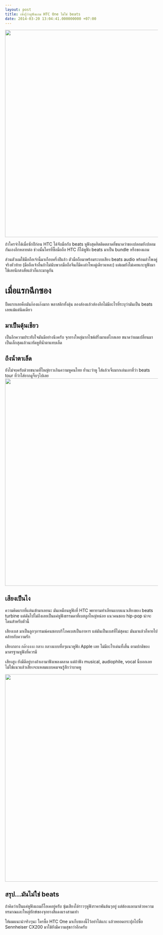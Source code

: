 ```yaml
---
layout: post
title: เพิ่งรู้ว่าหูฟังแถม HTC One ไม่ใช่ beats
date: 2014-03-20 13:04:41.000000000 +07:00
---
```

<img class="alignnone" alt="" src="http://farm8.staticflickr.com/7401/11402855185_646d98f8c4_b.jpg" width="1024" height="680" />

ถ้าใครจำได้เมื่อซักปีก่อน HTC ได้จับมือกับ beats หูฟังสุดฮิตติดตลาดที่ขนาดว่าของปลอมยังปลอมกันเองอีกหลายต่อ ช่วงนั้นใครที่ซื้อมือถือ HTC ก็ได้หูฟัง beats มาเป็น bundle หรือของแถม

ส่วนตัวผมใช้มือถือเจ้านี้มาเกือบครึ่งปีแล้ว ตัวมือถือมาพร้อมระบบเสียง beats audio พร้อมลำโพงคู่จริงหัวท้าย (มือถือเจ้าอื่นถ้าไม่นับพวกมือถือจีนก็มีคงลำโพงคู่เดียวแหละ) แต่ผมยังไม่เคยแกะหูฟังมาใช้เลยนึกสงสัยแล้วก็แกะมาดูกัน
<h1>เมื่อแรกฉีกซอง</h1>
ปืดแรกเลยคือมันก๊องแก๊งมาก พลาสติกทั้งดุ้น ลองส่องแล้วส่องอีกไม่มีอะไรที่ระบุว่ามันเป็น beats เลยแม้แต่นิดเดียว
<h2>มาเป็นดุ้นเชียว</h2>
เป็นอีกความประทับใจมันมีอย่างนึงครับ จุกยางใหญ่มากไซต์ฝรั่งมาแต่ไกลเลย ขนาดว่าผมเปลี่ยนมาเป็นเล็กสุดแล้วนะยัดหูทีน้ำตาแทบเล็ด
<h2>ถึงน้ำตาเล็ด</h2>
ยังไม่จบครับด้วยขนาดที่ใหญ่ยาวเกินความหูคนไทย ย้ำนะว่าหู ใส่แล้วเจ็บมากเล่นเอาที่ว่า beats tour ที่ว่าใส่ยากดูจิ๊บๆไปเลย

<img class="alignnone" alt="" src="http://farm6.staticflickr.com/5498/11402868674_48f9583550_b.jpg" width="1024" height="680" />
<h2>เสียงเป็นไง</h2>
ความคิดแรกที่แล่นเข้ามาเลยนะ มันเหมือนหูฟังที่ HTC พยายามทำเลียนแบบแนวเสียงของ beats turbine แต่ดันไปไม่ถึงเลยเป็นแค่หูฟังธรรมดาที่เบสลูกใหญ่หน่อย แนวคนชอบ hip-pop น่าจะโดนสำหรับตัวนี้

เสียงเบส มาเป็นลูกๆอารมณ์คนชอบบริโภคเบสเป็นอาหาร แต่มันเป็นเบสที่ไม่สุดนะ มันมาแล้วก็หายไปคล้ายกับความรัก

เสียงกลาง กล๊างงงง กลาง กลางแบบทื่อๆแนวหูฟัง Apple เลย ไม่มีอะไรเด่นทั้งสิ้น ตามปกติของมาตรฐานหูฟังที่ควรมี

เสียงสูง ยังมีดีอยู่บางถ้าเอามาฟังเพลงตลาด แต่ถ้าฟัง musical, audiophile, vocal นี้บอกเลยไม่ใช่แนวแล้วเสียงจะแหลมแบบคมจนรู้สึกว่าบาดหู

<img class="alignnone" alt="" src="http://farm3.staticflickr.com/2873/11402976513_7bd10ca1d4_b.jpg" width="1024" height="680" />
<h2>สรุป...มันไม่ใช่ beats</h2>
ถ้าคิดว่าเป็นแค่หูฟังแถมก็โอเคอยู่ครับ ซุ่มเสียงได้ราวๆหูฟังราคาพันต้นๆอยู่ แต่ต้องแลกมาด้วยความทรมาณและใหญ่ยักษ์ของจุกยางสีแดงแรงสามเท่า

ให้ผมแนะนำจริงๆนะ ใครซื้อ HTC One มาเก็บซองนี้ไว้อย่าได้แกะ แล้วหยอดกระปุกไปซื้อ Sennheiser CX200 มาใช้ยังมีความสุขกว่าอีกครับ
